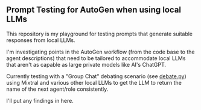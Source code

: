 ## Prompt Testing for AutoGen when using local LLMs

This repository is my playground for testing prompts that generate suitable responses from local LLMs.

I'm investigating points in the AutoGen workflow (from the code base to the agent descriptions) that need to be tailored to accommodate local LLMs that aren't as capable as large private models like AI's ChatGPT.

Currently testing with a "Group Chat" debating scenario (see [debate.py](debate.py)) using Mixtral and various other local LLMs to get the LLM to return the name of the next agent/role consistently.

I'll put any findings in here.
